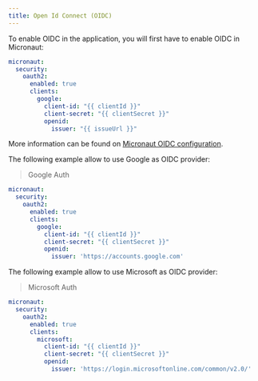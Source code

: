 ```yaml
---
title: Open Id Connect (OIDC)
---
```


To enable OIDC in the application, you will first have to enable OIDC in Micronaut:

```yaml
micronaut:
  security:
    oauth2:
      enabled: true
      clients:
        google:
          client-id: "{{ clientId }}"
          client-secret: "{{ clientSecret }}"
          openid:
            issuer: "{{ issueUrl }}"
```
More information can be found on [Micronaut OIDC configuration](https://micronaut-projects.github.io/micronaut-security/latest/guide/#openid-configuration).

The following example allow to use Google as OIDC provider:

> Google Auth
```yaml
micronaut:
  security:
    oauth2:
      enabled: true
      clients:
        google:
          client-id: "{{ clientId }}"
          client-secret: "{{ clientSecret }}"
          openid:
            issuer: 'https://accounts.google.com'
```

The following example allow to use Microsoft as OIDC provider:

> Microsoft Auth
```yaml
micronaut:
  security:
    oauth2:
      enabled: true
      clients:
        microsoft:
          client-id: "{{ clientId }}"
          client-secret: "{{ clientSecret }}"
          openid:
            issuer: 'https://login.microsoftonline.com/common/v2.0/'
```
